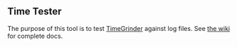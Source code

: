 ## Time Tester

The purpose of this tool is to test [TimeGrinder](https://pkg.go.dev/github.com/gravwell/gravwell/v4/timegrinder) against log files.  See [the wiki](https://docs.gravwell.io/#!tools/tools.md) for complete docs.
